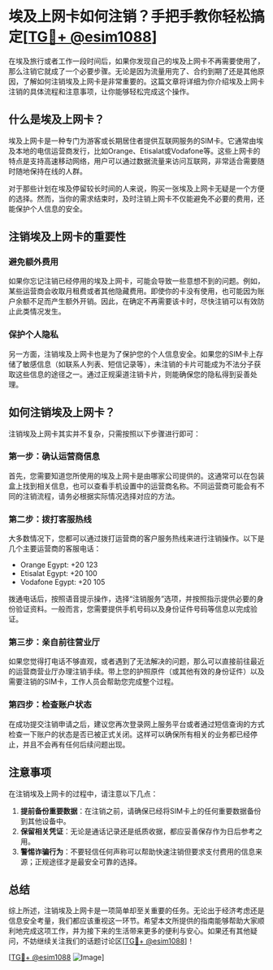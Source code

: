 # 埃及上网卡如何注销？手把手教你轻松搞定[[TG💪+ @esim1088](https://t.me/s/esim1088)]

在埃及旅行或者工作一段时间后，如果你发现自己的埃及上网卡不再需要使用了，那么注销它就成了一个必要步骤。无论是因为流量用完了、合约到期了还是其他原因，了解如何注销埃及上网卡是非常重要的。这篇文章将详细为你介绍埃及上网卡注销的具体流程和注意事项，让你能够轻松完成这个操作。

## 什么是埃及上网卡？

埃及上网卡是一种专门为游客或长期居住者提供互联网服务的SIM卡。它通常由埃及本地的电信运营商发行，比如Orange、Etisalat或Vodafone等。这些上网卡的特点是支持高速移动网络，用户可以通过数据流量来访问互联网，非常适合需要随时随地保持在线的人群。

对于那些计划在埃及停留较长时间的人来说，购买一张埃及上网卡无疑是一个方便的选择。然而，当你的需求结束时，及时注销上网卡不仅能避免不必要的费用，还能保护个人信息的安全。

## 注销埃及上网卡的重要性

### 避免额外费用

如果你忘记注销已经停用的埃及上网卡，可能会导致一些意想不到的问题。例如，某些运营商会收取月租费或者其他隐藏费用。即使你的卡没有使用，也可能因为账户余额不足而产生额外开销。因此，在确定不再需要该卡时，尽快注销可以有效防止此类情况发生。

### 保护个人隐私

另一方面，注销埃及上网卡也是为了保护您的个人信息安全。如果您的SIM卡上存储了敏感信息（如联系人列表、短信记录等），未注销的卡片可能成为不法分子获取这些信息的途径之一。通过正规渠道注销卡片，则能确保您的隐私得到妥善处理。

## 如何注销埃及上网卡？

注销埃及上网卡其实并不复杂，只需按照以下步骤进行即可：

### 第一步：确认运营商信息

首先，您需要知道您所使用的埃及上网卡是由哪家公司提供的。这通常可以在包装盒上找到相关信息，也可以查看手机设置中的运营商名称。不同运营商可能会有不同的注销流程，请务必根据实际情况选择对应的方法。

### 第二步：拨打客服热线

大多数情况下，您都可以通过拨打运营商的客户服务热线来进行注销操作。以下是几个主要运营商的客服电话：

- Orange Egypt: +20 123
- Etisalat Egypt: +20 100
- Vodafone Egypt: +20 105

拨通电话后，按照语音提示操作，选择“注销服务”选项，并按照指示提供必要的身份验证资料。一般而言，您需要提供手机号码以及身份证件号码等信息以完成验证。

### 第三步：亲自前往营业厅

如果您觉得打电话不够直观，或者遇到了无法解决的问题，那么可以直接前往最近的运营商营业厅办理注销手续。带上您的护照原件（或其他有效的身份证件）以及需要注销的SIM卡，工作人员会帮助您完成整个过程。

### 第四步：检查账户状态

在成功提交注销申请之后，建议您再次登录网上服务平台或者通过短信查询的方式检查一下账户的状态是否已被正式关闭。这样可以确保所有相关的业务都已经停止，并且不会再有任何后续问题出现。

## 注意事项

在注销埃及上网卡的过程中，请注意以下几点：

1. **提前备份重要数据**：在注销之前，请确保已经将SIM卡上的任何重要数据备份到其他设备中。
2. **保留相关凭证**：无论是通话记录还是纸质收据，都应妥善保存作为日后参考之用。
3. **警惕诈骗行为**：不要轻信任何声称可以帮助快速注销但要求支付费用的信息来源；正规途径才是最安全可靠的选择。

## 总结

综上所述，注销埃及上网卡是一项简单却至关重要的任务。无论出于经济考虑还是信息安全考量，我们都应该重视这一环节。希望本文所提供的指南能够帮助大家顺利地完成这项工作，并为接下来的生活带来更多的便利与安心。如果还有其他疑问，不妨继续关注我们的话题讨论区[[TG💪+ @esim1088](https://t.me/s/esim1088)]！

[[TG💪+ @esim1088](https://t.me/s/esim1088) ![Image](https://i.postimg.cc/4NQfJmqS/Snipaste-2025-05-13-00-14-12.png)]